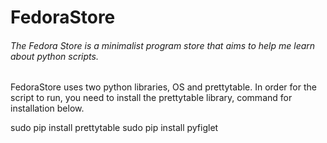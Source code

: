 # <h1>FedoraStore</h1>
<h6>The Fedora Store is a minimalist program store that aims to help me learn about python scripts.</h6>

FedoraStore uses two python libraries, OS and prettytable.
In order for the script to run, you need to install the prettytable library, command for installation below.

sudo pip install prettytable
sudo pip install pyfiglet

